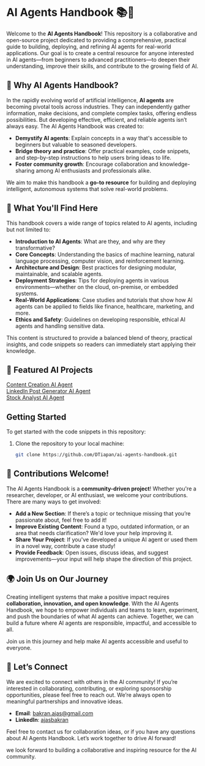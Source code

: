 # AI Agents Handbook 📚🤖

Welcome to the **AI Agents Handbook**! This repository is a collaborative and open-source project dedicated to providing a comprehensive, practical guide to building, deploying, and refining AI agents for real-world applications. Our goal is to create a central resource for anyone interested in AI agents—from beginners to advanced practitioners—to deepen their understanding, improve their skills, and contribute to the growing field of AI.

## 🌟 Why AI Agents Handbook?

In the rapidly evolving world of artificial intelligence, **AI agents** are becoming pivotal tools across industries. They can independently gather information, make decisions, and complete complex tasks, offering endless possibilities. But developing effective, efficient, and reliable agents isn’t always easy. The AI Agents Handbook was created to:

- **Demystify AI agents**: Explain concepts in a way that's accessible to beginners but valuable to seasoned developers.
- **Bridge theory and practice**: Offer practical examples, code snippets, and step-by-step instructions to help users bring ideas to life.
- **Foster community growth**: Encourage collaboration and knowledge-sharing among AI enthusiasts and professionals alike.

We aim to make this handbook a **go-to resource** for building and deploying intelligent, autonomous systems that solve real-world problems.

## 📖 What You'll Find Here

This handbook covers a wide range of topics related to AI agents, including but not limited to:

- **Introduction to AI Agents**: What are they, and why are they transformative?
- **Core Concepts**: Understanding the basics of machine learning, natural language processing, computer vision, and reinforcement learning.
- **Architecture and Design**: Best practices for designing modular, maintainable, and scalable agents.
- **Deployment Strategies**: Tips for deploying agents in various environments—whether on the cloud, on-premise, or embedded systems.
- **Real-World Applications**: Case studies and tutorials that show how AI agents can be applied to fields like finance, healthcare, marketing, and more.
- **Ethics and Safety**: Guidelines on developing responsible, ethical AI agents and handling sensitive data.

This content is structured to provide a balanced blend of theory, practical insights, and code snippets so readers can immediately start applying their knowledge.


## 📂 Featured AI Projects

[Content Creation AI Agent](https://github.com/DTiapan/ai-agents-handbook/blob/main/content%20creation%20agent/agent.py)  
[LinkedIn Post Generator AI Agent](https://github.com/DTiapan/ai-agents-handbook/tree/main/linkedin-post-curator)  
[Stock Analyst AI Agent](https://github.com/DTiapan/ai-agents-handbook/tree/main/ProfitPilot-ai)  


## Getting Started

To get started with the code snippets in this repository:

1. Clone the repository to your local machine:
   ```bash
   git clone https://github.com/DTiapan/ai-agents-handbook.git
   ```

## 🎉 Contributions Welcome!

The AI Agents Handbook is a **community-driven project**! Whether you're a researcher, developer, or AI enthusiast, we welcome your contributions. There are many ways to get involved:

- **Add a New Section**: If there’s a topic or technique missing that you’re passionate about, feel free to add it!
- **Improve Existing Content**: Found a typo, outdated information, or an area that needs clarification? We'd love your help improving it.
- **Share Your Project**: If you've developed a unique AI agent or used them in a novel way, contribute a case study!
- **Provide Feedback**: Open issues, discuss ideas, and suggest improvements—your input will help shape the direction of this project.

## 🌍 Join Us on Our Journey

Creating intelligent systems that make a positive impact requires **collaboration, innovation, and open knowledge**. With the AI Agents Handbook, we hope to empower individuals and teams to learn, experiment, and push the boundaries of what AI agents can achieve. Together, we can build a future where AI agents are responsible, impactful, and accessible to all.

Join us in this journey and help make AI agents accessible and useful to everyone.

## 🤝 Let’s Connect

We are excited to connect with others in the AI community! If you’re interested in collaborating, contributing, or exploring sponsorship opportunities, please feel free to reach out. We’re always open to meaningful partnerships and innovative ideas.

- **Email**: [bakran.ajas@gmail.com](mailto:bakran.ajas@gmail.com)
- **LinkedIn**: [ajasbakran](https://www.linkedin.com/in/ajasbakran/)

Feel free to contact us for collaboration ideas, or if you have any questions about AI Agents Handbook. Let’s work together to drive AI forward!

we look forward to building a collaborative and inspiring resource for the AI community.

